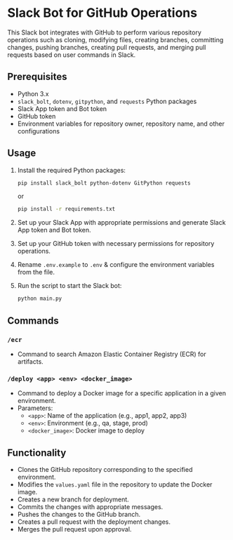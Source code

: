 # Slack Bot for GitHub Operations

This Slack bot integrates with GitHub to perform various repository operations such as cloning, modifying files, creating branches, committing changes, pushing branches, creating pull requests, and merging pull requests based on user commands in Slack.

## Prerequisites
- Python 3.x
- `slack_bolt`, `dotenv`, `gitpython`, and `requests` Python packages
- Slack App token and Bot token
- GitHub token
- Environment variables for repository owner, repository name, and other configurations

## Usage
1. Install the required Python packages:
   ```bash
   pip install slack_bolt python-dotenv GitPython requests
   ```
   or
   ```bash
   pip install -r requirements.txt
   ```

2. Set up your Slack App with appropriate permissions and generate Slack App token and Bot token.

3. Set up your GitHub token with necessary permissions for repository operations.

4. Rename `.env.example` to `.env` & configure the environment variables from the file.

5. Run the script to start the Slack bot:
   ```bash
   python main.py
   ```

## Commands
### `/ecr`
- Command to search Amazon Elastic Container Registry (ECR) for artifacts.

### `/deploy <app> <env> <docker_image>`
- Command to deploy a Docker image for a specific application in a given environment.
- Parameters:
  - `<app>`: Name of the application (e.g., app1, app2, app3)
  - `<env>`: Environment (e.g., qa, stage, prod)
  - `<docker_image>`: Docker image to deploy

## Functionality
- Clones the GitHub repository corresponding to the specified environment.
- Modifies the `values.yaml` file in the repository to update the Docker image.
- Creates a new branch for deployment.
- Commits the changes with appropriate messages.
- Pushes the changes to the GitHub branch.
- Creates a pull request with the deployment changes.
- Merges the pull request upon approval.

